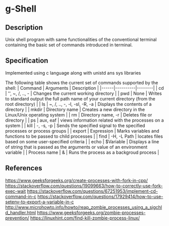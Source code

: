 # g-Shell

## Description

Unix shell program with same functionalities of the conventional terminal containing the basic set of commands introduced in terminal.


## Specification
Implemented using c language along with unistd ans sys libraries


The following table shows the current set of commands supported by the shell:
| Command | Arguments | Description |
|------|----------|--------|
| cd | '', ~, /, .., - | Changes the current working directory |
| pwd | None | Writes to standard output the full path name of your current directory (from the root directory) |
| ls | ~, /, .., -, -l, -sl, -R, -a | Displays the contents of a directory |
| mkdir | Directory name | Creates a new directory in the Linux/Unix operating system |
| rm | Directory name, -r | Deletes file or directory |
| ps | aux, eaf | views information related with the processes on a system |
| kill | -, -s, -p | Sends the specified signal to the specified processes or process groups |
| export | Expression | Marks variables and functions to be passed to child processes |
| find | -H, -L Path | locates files based on some user-specified criteria |
| echo | $Variable | Displays a line of string that is passed as the arguments or value of an environment variable |
| Process name | & | Runs the process as a backgroud process |


## References
https://www.geeksforgeeks.org/create-processes-with-fork-in-cpp/
https://stackoverflow.com/questions/19099663/how-to-correctly-use-fork-exec-wait
https://stackoverflow.com/questions/67251953/implement-cd-command-in-c
https://stackoverflow.com/questions/17929414/how-to-use-setenv-to-export-a-variable-in-c
http://www.microhowto.info/howto/reap_zombie_processes_using_a_sigchld_handler.html
https://www.geeksforgeeks.org/zombie-processes-prevention/
https://linuxhint.com/find-kill-zombie-process-linux/
